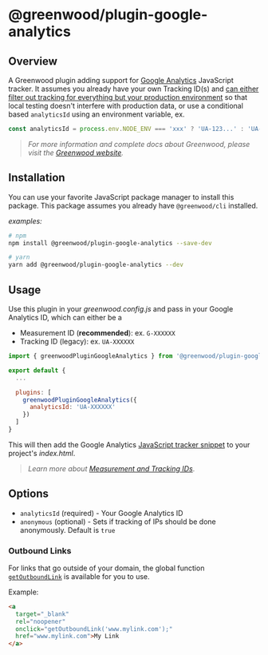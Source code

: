 # @greenwood/plugin-google-analytics

## Overview
A Greenwood plugin adding support for [Google Analytics](https://developers.google.com/analytics/) JavaScript tracker. It assumes you already have your own Tracking ID(s) and [can either filter out tracking for everything but your production environment](https://stackoverflow.com/a/1251931/417806) so that local testing doesn't interfere with production data, or use a conditional based `analyticsId` using an environment variable, ex.
<!-- eslint-disable no-unused-vars -->
```js
const analyticsId = process.env.NODE_ENV === 'xxx' ? 'UA-123...' : 'UA-345...';
```

> _For more information and complete docs about Greenwood, please visit the [Greenwood website](https://www.greenwoodjs.dev/)._


## Installation
You can use your favorite JavaScript package manager to install this package.  This package assumes you already have `@greenwood/cli` installed.

_examples:_
```bash
# npm
npm install @greenwood/plugin-google-analytics --save-dev

# yarn
yarn add @greenwood/plugin-google-analytics --dev
```

## Usage
Use this plugin in your _greenwood.config.js_ and pass in your Google Analytics ID, which can either be a
* Measurement ID (**recommended**): ex. `G-XXXXXX`
* Tracking ID (legacy): ex. `UA-XXXXXX`

```javascript
import { greenwoodPluginGoogleAnalytics } from '@greenwood/plugin-google-analytics';

export default {
  ...

  plugins: [
    greenwoodPluginGoogleAnalytics({
      analyticsId: 'UA-XXXXXX'
    })
  ]
}
```

This will then add the Google Analytics [JavaScript tracker snippet](https://developers.google.com/analytics/devguides/collection/analyticsjs/) to your project's _index.html_.

> _Learn more about [Measurement and Tracking IDs](https://support.google.com/analytics/answer/9539598)_.

## Options
- `analyticsId` (required) - Your Google Analytics ID
- `anonymous` (optional) - Sets if tracking of IPs should be done anonymously.  Default is `true`

### Outbound Links
For links that go outside of your domain, the global function [`getOutboundLink`](https://support.google.com/analytics/answer/7478520) is available for you to use.

Example:
```html
<a
  target="_blank"
  rel="noopener"
  onclick="getOutboundLink('www.mylink.com');"
  href="www.mylink.com">My Link
</a>
```